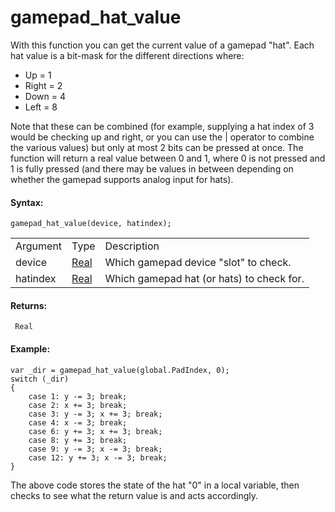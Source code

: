# gamepad_hat_value

With this function you can get the current value of a gamepad "hat".
Each hat value is a bit-mask for the different directions where:

-   Up = 1
-   Right = 2
-   Down = 4
-   Left = 8

Note that these can be combined (for example, supplying a hat index of 3
would be checking up and right, or you can use the \| operator to
combine the various values) but only at most 2 bits can be pressed at
once. The function will return a real value between 0 and 1, where 0 is
not pressed and 1 is fully pressed (and there may be values in between
depending on whether the gamepad supports analog input for hats).

#### Syntax:

``` gml
gamepad_hat_value(device, hatindex);
```

|          |                                                                         |                                           |
|----------|-------------------------------------------------------------------------|-------------------------------------------|
| Argument | Type                                                                    | Description                               |
| device   |  [Real](../../../../../GameMaker_Language/GML_Overview/Data_Types)  | Which gamepad device "slot" to check.     |
| hatindex |  [Real](../../../../../GameMaker_Language/GML_Overview/Data_Types)  | Which gamepad hat (or hats) to check for. |

#### Returns:

``` gml
 Real
```

#### Example:

``` gml
var _dir = gamepad_hat_value(global.PadIndex, 0);
switch (_dir)
{
    case 1: y -= 3; break;
    case 2: x += 3; break;
    case 3: y -= 3; x += 3; break;
    case 4: x -= 3; break;
    case 6: y += 3; x += 3; break;
    case 8: y += 3; break;
    case 9: y -= 3; x -= 3; break;
    case 12: y += 3; x -= 3; break;
}
```

The above code stores the state of the hat "0" in a local variable, then
checks to see what the return value is and acts accordingly.
